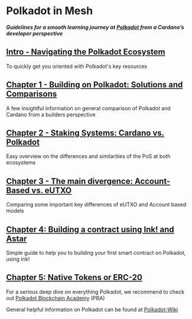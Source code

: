 # Polkadot in Mesh

**_Guidelines for a smooth learning journey at [Polkadot](https://polkadot.com/) from a Cardano’s developer perspective_**

## [Intro - Navigating the Polkadot Ecosystem](000/0001.md)
To quickly get you oriented with Polkadot's key resources

## [Chapter 1 - Building on Polkadot: Solutions and Comparisons](100/1001.md)
A few insightful information on general comparison of Polkadot and Cardano from a builders perspective

## [Chapter 2 - Staking Systems: Cardano vs. Polkadot](100/1002.md)
Easy overview on the differences and similarities of the PoS at both ecosystems

## [Chapter 3 - The main divergence: Account-Based vs. eUTXO](100/1003.md)
Comparing some important key differences of eUTXO and Account based models

## [Chapter 4: Building a contract using Ink! and Astar](200/2001.md)
Simple guide to help you to building your first smart contract on Polkadot, using Ink!

## [Chapter 5: Native Tokens or ERC-20](200/2002.md)

For a serious deep dive on everything Polkadot, we recommend to check out [Polkadot Blockchain Academy](https://polkadot.academy/) (PBA)

General helpful information on Polkadot can be found at [Polkadot-Wiki](https://wiki.polkadot.network/)
